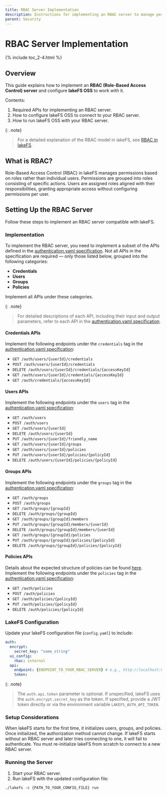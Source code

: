 ```yaml
---
title: RBAC Server Implementation 
description: Instructions for implementing an RBAC server to manage permissions in lakeFS OSS.
parent: Security
---
```


# RBAC Server Implementation

{% include toc_2-4.html %}

## Overview

This guide explains how to implement an **RBAC (Role-Based Access Control) server** and configure **lakeFS OSS** to 
work with it.

Contents:
1. Required APIs for implementing an RBAC server.
2. How to configure lakeFS OSS to connect to your RBAC server.
3. How to run lakeFS OSS with your RBAC server.

{: .note}
> For a detailed explanation of the RBAC model in lakeFS, see [RBAC in lakeFS](./rbac.md).

## What is RBAC?

Role-Based Access Control (RBAC) in lakeFS manages permissions based on roles rather than individual users. 
Permissions are grouped into roles consisting of specific actions. Users are assigned roles aligned with their 
responsibilities, granting appropriate access without configuring permissions per user.

## Setting Up the RBAC Server

Follow these steps to implement an RBAC server compatible with lakeFS.

### Implementation

To implement the RBAC server, you need to implement a subset of the APIs defined in the 
[authentication.yaml specification](./authorization-yaml.md).
Not all APIs in the specification are required — only those listed below, grouped into the following categories:

- **Credentials**
- **Users**
- **Groups**
- **Policies**

Implement all APIs under these categories.

{: .note}
> For detailed descriptions of each API, including their input and output parameters, refer to each API in
> the [authentication.yaml specification](./authorization-yaml.md).

#### Credentials APIs

Implement the following endpoints under the `credentials` tag in the 
[authentication.yaml specification](./authorization-yaml.md):

- `GET /auth/users/{userId}/credentials`
- `POST /auth/users/{userId}/credentials`
- `DELETE /auth/users/{userId}/credentials/{accessKeyId}`
- `GET /auth/users/{userId}/credentials/{accessKeyId}`
- `GET /auth/credentials/{accessKeyId}`

#### Users APIs

Implement the following endpoints under the `users` tag in the
[authentication.yaml specification](./authorization-yaml.md):

- `GET /auth/users`
- `POST /auth/users`
- `GET /auth/users/{userId}`
- `DELETE /auth/users/{userId}`
- `PUT /auth/users/{userId}/friendly_name`
- `GET /auth/users/{userId}/groups`
- `GET /auth/users/{userId}/policies`
- `PUT /auth/users/{userId}/policies/{policyId}`
- `DELETE /auth/users/{userId}/policies/{policyId}`

#### Groups APIs

Implement the following endpoints under the `groups` tag in the
[authentication.yaml specification](./authorization-yaml.md):

- `GET /auth/groups`
- `POST /auth/groups`
- `GET /auth/groups/{groupId}`
- `DELETE /auth/groups/{groupId}`
- `GET /auth/groups/{groupId}/members`
- `PUT /auth/groups/{groupId}/members/{userId}`
- `DELETE /auth/groups/{groupId}/members/{userId}`
- `GET /auth/groups/{groupId}/policies`
- `PUT /auth/groups/{groupId}/policies/{policyId}`
- `DELETE /auth/groups/{groupId}/policies/{policyId}`

#### Policies APIs

Details about the expected structure of policies can be found [here](./rbac.md).
Implement the following endpoints under the `policies` tag in the
[authentication.yaml specification](./authorization-yaml.md):

- `GET /auth/policies`
- `POST /auth/policies`
- `GET /auth/policies/{policyId}`
- `PUT /auth/policies/{policyId}`
- `DELETE /auth/policies/{policyId}`

### LakeFS Configuration

Update your lakeFS configuration file (`config.yaml`) to include:

```yaml
auth:
  encrypt:
    secret_key: "some_string"
  ui_config:
    rbac: internal
  api:
    endpoint: {ENDPOINT_TO_YOUR_RBAC_SERVER} # e.g., http://localhost:9006/api/v1
    token:
```

{: .note}
> The `auth.api.token` parameter is optional. If unspecified, lakeFS uses the `auth.encrypt.secret_key` as 
> the token. If specified, provide a JWT token directly or via the environment variable `LAKEFS_AUTH_API_TOKEN`.

### Setup Considerations

When lakeFS starts for the first time, it initializes users, groups, and policies. Once initialized, 
the authorization method cannot change. If lakeFS starts without an RBAC server and later tries connecting to one, 
it will fail to authenticate. You must re-initialize lakeFS from scratch to connect to a new RBAC server.

### Running the Server

1. Start your RBAC server.
2. Run lakeFS with the updated configuration file:

```shell
./lakefs -c {PATH_TO_YOUR_CONFIG_FILE} run
```
